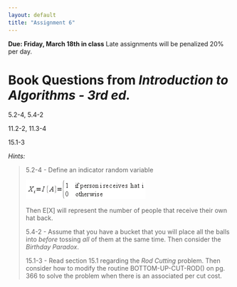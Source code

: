 ```yaml
---
layout: default
title: "Assignment 6"
---
```


**Due: Friday, March 18th in class** Late assignments will be penalized 20% per day.

Book Questions from *Introduction to Algorithms - 3rd ed.*
==========================================================

5.2-4, 5.4-2

11.2-2, 11.3-4

15.1-3

*Hints:*

> 5.2-4 - Define an indicator random variable
>
> ![image](images/assign06/expect.png)
>
> Then E[X] will represent the number of people that receive their own hat back.
>
> 5.4-2 - Assume that you have a bucket that you will place all the balls into *before* tossing *all* of them at the same time. Then consider the *Birthday Paradox*.
>
> 15.1-3 - Read section 15.1 regarding the *Rod Cutting* problem. Then consider how to modify the routine BOTTOM-UP-CUT-ROD() on pg. 366 to solve the problem when there is an associated per cut cost.

